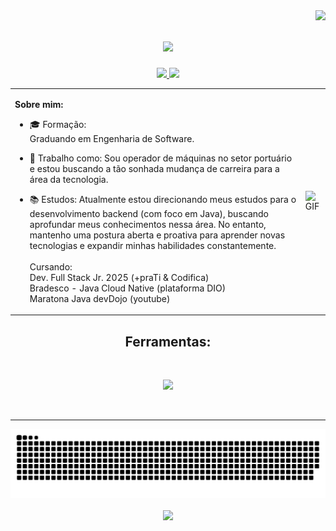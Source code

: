 
<img align="right" src="https://visitor-badge.laobi.icu/badge?page_id=DANR1BEIRO.DANR1BEIRO" />

<h1 align="center">
    <img src="https://readme-typing-svg.herokuapp.com/?font=Righteous&size=50&center=true&vCenter=true&width=700&height=100&duration=5000&lines=Hello,+World!+👋;+I'm+Daniel+Ribeiro!+😁;" />
</h1>

<div align="center"> 
  <a href="mailto:danribeirodev@gmail.com">
    <img src="https://img.shields.io/badge/Gmail-333333?style=for-the-badge&logo=gmail&logoColor=red" />
  </a>
  <a href="https://www.linkedin.com/in/danr1beiro/" target="_blank">
    <img src="https://img.shields.io/badge/LinkedIn-0077B5?style=for-the-badge&logo=linkedin&logoColor=white" target="_blank" />
     </a>
    
<table>
  <tr>
    <td>
    <div align="left"> 

**Sobre mim:**



- 🎓 Formação:<br>
Graduando em Engenharia de Software.<br>

- 💼 Trabalho como: Sou operador de máquinas no setor portuário e estou buscando a tão sonhada mudança de carreira para a área da tecnologia.<br>
- 📚 Estudos: Atualmente estou direcionando meus estudos para o desenvolvimento backend (com foco em Java), buscando aprofundar meus conhecimentos nessa área. No entanto, mantenho uma postura aberta e proativa para aprender novas tecnologias e expandir minhas habilidades constantemente.<br/><br>
Cursando:<br>
Dev. Full Stack Jr. 2025 (+praTi & Codifica)<br>
Bradesco - Java Cloud Native (plataforma DIO)<br>
Maratona Java devDojo (youtube)
    </td>
    <td>
      <img src="https://media4.giphy.com/media/v1.Y2lkPTc5MGI3NjExZ3RscjU1dmd5cTV1MHJ2cHhjbmMyZ3ZqYWoxOXlnY2hvMjVkdWNvZiZlcD12MV9pbnRlcm5hbF9naWZfYnlfaWQmY3Q9Zw/xoicctrOv5aGw6mCZi/giphy.gif" alt="GIF" width="400">
    </td>
  </tr>
</table>
</div>

  <h2 align="center"> Ferramentas:</h2>
  <br/>

<p align="center">
  <a href="https://skillicons.dev">
    <img src="https://skillicons.dev/icons?i=linux,git,github,java,python,idea,vscode" />
  </a>
</p>

<br/>
<hr/>

<picture>
  <source media="(prefers-color-scheme: dark)" srcset="https://raw.githubusercontent.com/DANR1BEIRO/DANR1BEIRO/output/github-snake-dark.svg" />
  <source media="(prefers-color-scheme: light)" srcset="https://raw.githubusercontent.com/DANR1BEIRO/DANR1BEIRO/output/github-snake.svg" />
  <img alt="github-snake" src="https://raw.githubusercontent.com/DANR1BEIRO/DANR1BEIRO/output/github-snake.svg" />
</picture>

<div align="center">
    <br/>
    <img height="180em" src="https://github-readme-stats.vercel.app/api/top-langs/?username=DANR1BEIRO&layout=compact&langs_count=16&theme=gotham"/>
</div>

  
